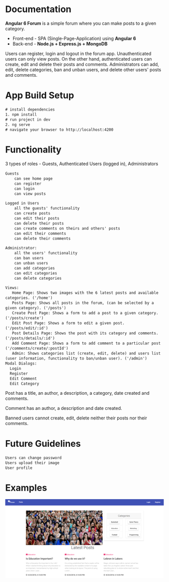 # Documentation
**Angular 6 Forum** is a simple forum where you can make posts to a given category.
* Front-end - SPA (Single-Page-Application) using **Angular 6**
* Back-end - **Node.js + Express.js + MongoDB**

Users can register, login and logout in the forum app. Unauthenticated users can only view posts.
On the other hand, authenticated users can create, edit and delete their posts and comments.
Administrators can add, edit, delete categories, ban and unban users, and delete other users' posts and comments.
# App Build Setup
```
# install dependencies
1. npm install
# run project in dev
2. ng serve
# navigate your browser to http://localhost:4200
```

# Functionality
3 types of roles - Guests, Authenticated Users (logged in), Administrators
```
Guests
    can see home page
    can register
    can login
    can view posts
```
```
Logged in Users
    all the guests' functionality
    can create posts
    can edit their posts
    can delete their posts
    can create comments on theirs and others' posts
    can edit their comments
    can delete their comments
```

```
Administrator:
    all the users' functionality
    can ban users
    can unban users
    can add categories
    can edit categories
    can delete categories
```

```
Views:
   Home Page: Shows two images with the 6 latest posts and available categories. ('/home')
   Posts Page: Shows all posts in the forum, (can be selected by a given category). ('/posts')
   Create Post Page: Shows a form to add a post to a given category. ('/posts/create')
   Edit Post Page: Shows a form to edit a given post. ('/posts/edit/:id')
   Post Details Page: Shows the post with its category and comments. ('/posts/details/:id')
   Add Comment Page: Shows a form to add comment to a particular post ('/comments/create/:postId')
   Admin: Shows categories list (create, edit, delete) and users list (user information, functionality to ban/unban user). ('/admin')
Modal Dialogs:
  Login
  Register
  Edit Comment
  Edit Category
```

Post has a title, an author, a description, a category, date created and comments.

Comment has an author, a description and date created.

Banned users cannot create, edit, delete neither their posts nor their comments.
	
# Future Guidelines
	Users can change password
  	Users upload their image
  	User profile
# Examples
![Home-Page](./forum-project/src/assets/home-page.png?raw=true)
